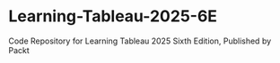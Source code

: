 # Learning-Tableau-2025-6E
 Code Repository for Learning Tableau 2025 Sixth Edition, Published by Packt
